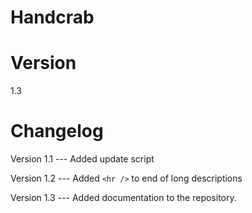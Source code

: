 # Handcrab

# Version
1.3

# Changelog
Version 1.1 --- Added update script

Version 1.2 --- Added `<hr />` to end of long descriptions

Version 1.3 --- Added documentation to the repository.
